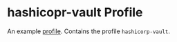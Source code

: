# hashicopr-vault Profile
An example [profile](https://github.com/weaveworks/profiles). Contains the profile `hashicorp-vault`.